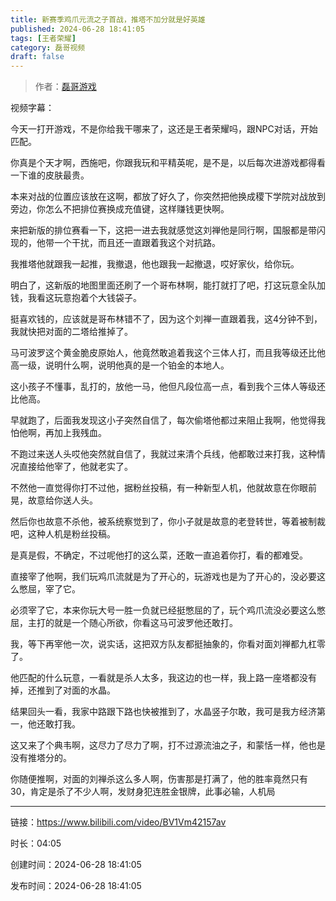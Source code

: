```yaml
---
title: 新赛季鸡爪元流之子首战，推塔不加分就是好英雄
published: 2024-06-28 18:41:05
tags: [王者荣耀]
category: 磊哥视频
draft: false
---
```



> 作者：[磊哥游戏](https://space.bilibili.com/268941858?spm_id_from=333.788.upinfo.head.click)

视频字幕：

今天一打开游戏，不是你给我干哪来了，这还是王者荣耀吗，跟NPC对话，开始匹配。

你真是个天才啊，西施吧，你跟我玩和平精英呢，是不是，以后每次进游戏都得看一下谁的皮肤最贵。

本来对战的位置应该放在这啊，都放了好久了，你突然把他换成稷下学院对战放到旁边，你怎么不把排位赛换成充值键，这样赚钱更快啊。

来把新版的排位赛看一下，这把一进去我就感觉这刘禅他是同行啊，国服都是带闪现的，他带一个干扰，而且还一直跟着我这个对抗路。

我推塔他就跟我一起推，我撤退，他也跟我一起撤退，哎好家伙，给你玩。

明白了，这新版的地图里面还刷了一个哥布林啊，能打就打了吧，打这玩意全队加钱，我看这玩意抱着个大钱袋子。

挺喜欢钱的，应该就是哥布林错不了，因为这个刘禅一直跟着我，这4分钟不到，我就快把对面的二塔给推掉了。

马可波罗这个黄金脆皮原始人，他竟然敢追着我这个三体人打，而且我等级还比他高一级，说明什么啊，说明他真的是一个铂金的本地人。

这小孩子不懂事，乱打的，放他一马，他但凡段位高一点，看到我个三体人等级还比他高。

早就跑了，后面我发现这小子突然自信了，每次偷塔他都过来阻止我啊，他觉得我怕他啊，再加上我残血。

不跑过来送人头哎他突然就自信了，我就过来清个兵线，他都敢过来打我，这种情况直接给他宰了，他就老实了。

不然他一直觉得你打不过他，据粉丝投稿，有一种新型人机，他就故意在你眼前晃，故意给你送人头。

然后你也故意不杀他，被系统察觉到了，你小子就是故意的老登转世，等着被制裁吧，这种人机是粉丝投稿。

是真是假，不确定，不过呢他打的这么菜，还敢一直追着你打，看的都难受。

直接宰了他啊，我们玩鸡爪流就是为了开心的，玩游戏也是为了开心的，没必要这么憋屈，宰了它。

必须宰了它，本来你玩大号一胜一负就已经挺憋屈的了，玩个鸡爪流没必要这么憋屈，主打的就是一个随心所欲，你看这马可波罗他还敢打。

我，等下再宰他一次，说实话，这把双方队友都挺抽象的，你看对面刘禅都九杠零了。

他匹配的什么玩意，一看就是杀人太多，我这边的也一样，我上路一座塔都没有掉，还推到了对面的水晶。

结果回头一看，我家中路跟下路也快被推到了，水晶竖子尔敢，我可是我方经济第一，他还敢打我。

这又来了个典韦啊，这尽力了尽力了啊，打不过源流油之子，和蒙恬一样，他也是没有推塔分的。

你随便推啊，对面的刘禅杀这么多人啊，伤害那是打满了，他的胜率竟然只有30，肯定是杀了不少人啊，发财身犯连胜金银牌，此事必输，人机局

---


链接：https://www.bilibili.com/video/BV1Vm42157av



时长：04:05

创建时间：2024-06-28 18:41:05

发布时间：2024-06-28 18:41:05
